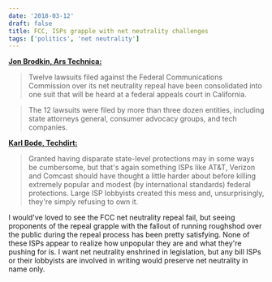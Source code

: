 ```yaml
---
date: '2018-03-12'
draft: false
title: FCC, ISPs grapple with net neutrality challenges
tags: ['politics', 'net neutrality']
---
```


**[Jon Brodkin, Ars Technica:](https://arstechnica.com/?p=1274035)**

> Twelve lawsuits filed against the Federal Communications Commission over its net neutrality repeal have been consolidated into one suit that will be heard at a federal appeals court in California.<!-- excerpt -->

> The 12 lawsuits were filed by more than three dozen entities, including state attorneys general, consumer advocacy groups, and tech companies.

**[Karl Bode, Techdirt:](https://www.techdirt.com/2018/03/12/telecom-lobbyists-whine-about-state-net-neutrality-efforts-they-helped-create/)**

> Granted having disparate state-level protections may in some ways be cumbersome, but that's again something ISPs like AT&T, Verizon and Comcast should have thought a little harder about before killing extremely popular and modest (by international standards) federal protections. Large ISP lobbyists created this mess and, unsurprisingly, they're simply refusing to own it.

I would've loved to see the FCC net neutrality repeal fail, but seeing proponents of the repeal grapple with the fallout of running roughshod over the public during the repeal process has been pretty satisfying. None of these ISPs appear to realize how unpopular they are and what they're pushing for is. I want net neutrality enshrined in legislation, but any bill ISPs or their lobbyists are involved in writing would preserve net neutrality in name only.
